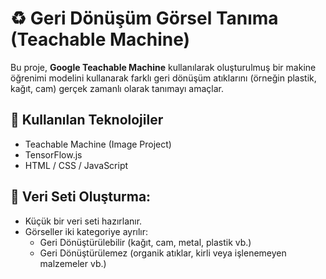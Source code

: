 # ♻️ Geri Dönüşüm Görsel Tanıma (Teachable Machine)

Bu proje, **Google Teachable Machine** kullanılarak oluşturulmuş bir makine öğrenimi modelini kullanarak farklı geri dönüşüm atıklarını (örneğin plastik, kağıt, cam) gerçek zamanlı olarak tanımayı amaçlar.

## 🧠 Kullanılan Teknolojiler

- Teachable Machine (Image Project)
- TensorFlow.js
- HTML / CSS / JavaScript
## 📁 Veri Seti Oluşturma:

- Küçük bir veri seti hazırlanır.
- Görseller iki kategoriye ayrılır:
  - Geri Dönüştürülebilir (kağıt, cam, metal, plastik vb.)
  - Geri Dönüştürülemez (organik atıklar, kirli veya işlenemeyen malzemeler vb.)


